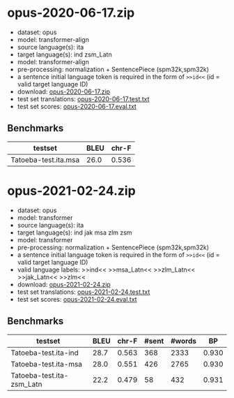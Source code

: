 # opus-2020-06-17.zip

* dataset: opus
* model: transformer-align
* source language(s): ita
* target language(s): ind zsm_Latn
* model: transformer-align
* pre-processing: normalization + SentencePiece (spm32k,spm32k)
* a sentence initial language token is required in the form of `>>id<<` (id = valid target language ID)
* download: [opus-2020-06-17.zip](https://object.pouta.csc.fi/Tatoeba-MT-models/ita-msa/opus-2020-06-17.zip)
* test set translations: [opus-2020-06-17.test.txt](https://object.pouta.csc.fi/Tatoeba-MT-models/ita-msa/opus-2020-06-17.test.txt)
* test set scores: [opus-2020-06-17.eval.txt](https://object.pouta.csc.fi/Tatoeba-MT-models/ita-msa/opus-2020-06-17.eval.txt)

## Benchmarks

| testset               | BLEU  | chr-F |
|-----------------------|-------|-------|
| Tatoeba-test.ita.msa 	| 26.0 	| 0.536 |





# opus-2021-02-24.zip

* dataset: opus
* model: transformer
* source language(s): ita
* target language(s): ind jak msa zlm zsm
* model: transformer
* pre-processing: normalization + SentencePiece (spm32k,spm32k)
* a sentence initial language token is required in the form of `>>id<<` (id = valid target language ID)
* valid language labels: >>ind<< >>msa_Latn<< >>zlm_Latn<< >>jak_Latn<< >>zlm<<
* download: [opus-2021-02-24.zip](https://object.pouta.csc.fi/Tatoeba-MT-models/ita-msa/opus-2021-02-24.zip)
* test set translations: [opus-2021-02-24.test.txt](https://object.pouta.csc.fi/Tatoeba-MT-models/ita-msa/opus-2021-02-24.test.txt)
* test set scores: [opus-2021-02-24.eval.txt](https://object.pouta.csc.fi/Tatoeba-MT-models/ita-msa/opus-2021-02-24.eval.txt)

## Benchmarks

| testset | BLEU  | chr-F | #sent | #words | BP |
|---------|-------|-------|-------|--------|----|
| Tatoeba-test.ita-ind 	| 28.7 	| 0.563 	| 368 	| 2333 	| 0.930 |
| Tatoeba-test.ita-msa 	| 28.0 	| 0.551 	| 426 	| 2765 	| 0.930 |
| Tatoeba-test.ita-zsm_Latn 	| 22.2 	| 0.479 	| 58 	| 432 	| 0.931 |

